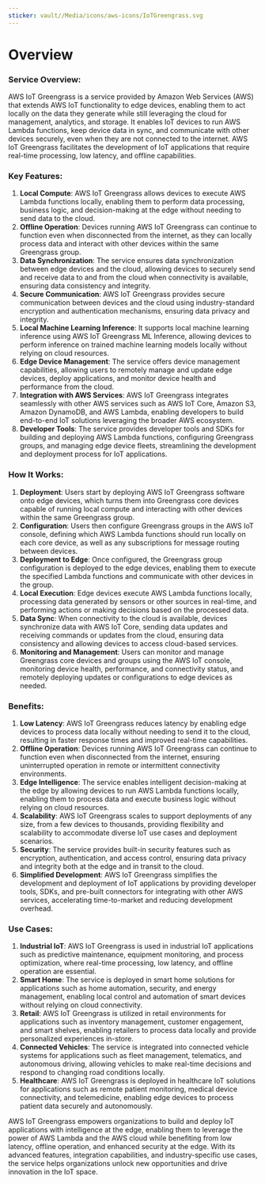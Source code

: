 ```yaml
---
sticker: vault//Media/icons/aws-icons/IoTGreengrass.svg
---
```

# Overview

### Service Overview:
AWS IoT Greengrass is a service provided by Amazon Web Services (AWS) that extends AWS IoT functionality to edge devices, enabling them to act locally on the data they generate while still leveraging the cloud for management, analytics, and storage. It enables IoT devices to run AWS Lambda functions, keep device data in sync, and communicate with other devices securely, even when they are not connected to the internet. AWS IoT Greengrass facilitates the development of IoT applications that require real-time processing, low latency, and offline capabilities.

### Key Features:
1. **Local Compute**: AWS IoT Greengrass allows devices to execute AWS Lambda functions locally, enabling them to perform data processing, business logic, and decision-making at the edge without needing to send data to the cloud.
2. **Offline Operation**: Devices running AWS IoT Greengrass can continue to function even when disconnected from the internet, as they can locally process data and interact with other devices within the same Greengrass group.
3. **Data Synchronization**: The service ensures data synchronization between edge devices and the cloud, allowing devices to securely send and receive data to and from the cloud when connectivity is available, ensuring data consistency and integrity.
4. **Secure Communication**: AWS IoT Greengrass provides secure communication between devices and the cloud using industry-standard encryption and authentication mechanisms, ensuring data privacy and integrity.
5. **Local Machine Learning Inference**: It supports local machine learning inference using AWS IoT Greengrass ML Inference, allowing devices to perform inference on trained machine learning models locally without relying on cloud resources.
6. **Edge Device Management**: The service offers device management capabilities, allowing users to remotely manage and update edge devices, deploy applications, and monitor device health and performance from the cloud.
7. **Integration with AWS Services**: AWS IoT Greengrass integrates seamlessly with other AWS services such as AWS IoT Core, Amazon S3, Amazon DynamoDB, and AWS Lambda, enabling developers to build end-to-end IoT solutions leveraging the broader AWS ecosystem.
8. **Developer Tools**: The service provides developer tools and SDKs for building and deploying AWS Lambda functions, configuring Greengrass groups, and managing edge device fleets, streamlining the development and deployment process for IoT applications.

### How It Works:
1. **Deployment**: Users start by deploying AWS IoT Greengrass software onto edge devices, which turns them into Greengrass core devices capable of running local compute and interacting with other devices within the same Greengrass group.
2. **Configuration**: Users then configure Greengrass groups in the AWS IoT console, defining which AWS Lambda functions should run locally on each core device, as well as any subscriptions for message routing between devices.
3. **Deployment to Edge**: Once configured, the Greengrass group configuration is deployed to the edge devices, enabling them to execute the specified Lambda functions and communicate with other devices in the group.
4. **Local Execution**: Edge devices execute AWS Lambda functions locally, processing data generated by sensors or other sources in real-time, and performing actions or making decisions based on the processed data.
5. **Data Sync**: When connectivity to the cloud is available, devices synchronize data with AWS IoT Core, sending data updates and receiving commands or updates from the cloud, ensuring data consistency and allowing devices to access cloud-based services.
6. **Monitoring and Management**: Users can monitor and manage Greengrass core devices and groups using the AWS IoT console, monitoring device health, performance, and connectivity status, and remotely deploying updates or configurations to edge devices as needed.

### Benefits:
1. **Low Latency**: AWS IoT Greengrass reduces latency by enabling edge devices to process data locally without needing to send it to the cloud, resulting in faster response times and improved real-time capabilities.
2. **Offline Operation**: Devices running AWS IoT Greengrass can continue to function even when disconnected from the internet, ensuring uninterrupted operation in remote or intermittent connectivity environments.
3. **Edge Intelligence**: The service enables intelligent decision-making at the edge by allowing devices to run AWS Lambda functions locally, enabling them to process data and execute business logic without relying on cloud resources.
4. **Scalability**: AWS IoT Greengrass scales to support deployments of any size, from a few devices to thousands, providing flexibility and scalability to accommodate diverse IoT use cases and deployment scenarios.
5. **Security**: The service provides built-in security features such as encryption, authentication, and access control, ensuring data privacy and integrity both at the edge and in transit to the cloud.
6. **Simplified Development**: AWS IoT Greengrass simplifies the development and deployment of IoT applications by providing developer tools, SDKs, and pre-built connectors for integrating with other AWS services, accelerating time-to-market and reducing development overhead.

### Use Cases:
1. **Industrial IoT**: AWS IoT Greengrass is used in industrial IoT applications such as predictive maintenance, equipment monitoring, and process optimization, where real-time processing, low latency, and offline operation are essential.
2. **Smart Home**: The service is deployed in smart home solutions for applications such as home automation, security, and energy management, enabling local control and automation of smart devices without relying on cloud connectivity.
3. **Retail**: AWS IoT Greengrass is utilized in retail environments for applications such as inventory management, customer engagement, and smart shelves, enabling retailers to process data locally and provide personalized experiences in-store.
4. **Connected Vehicles**: The service is integrated into connected vehicle systems for applications such as fleet management, telematics, and autonomous driving, allowing vehicles to make real-time decisions and respond to changing road conditions locally.
5. **Healthcare**: AWS IoT Greengrass is deployed in healthcare IoT solutions for applications such as remote patient monitoring, medical device connectivity, and telemedicine, enabling edge devices to process patient data securely and autonomously.

AWS IoT Greengrass empowers organizations to build and deploy IoT applications with intelligence at the edge, enabling them to leverage the power of AWS Lambda and the AWS cloud while benefiting from low latency, offline operation, and enhanced security at the edge. With its advanced features, integration capabilities, and industry-specific use cases, the service helps organizations unlock new opportunities and drive innovation in the IoT space.
